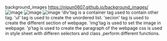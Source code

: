 background_images
https://nipun0607.github.io/background_images/
![image](https://github.com/nipun0607/background_images/assets/126556793/7e52552f-78c6-43c4-8408-a926d463d0dc)
![image](https://github.com/nipun0607/background_images/assets/126556793/94d7838c-e914-48d3-bc10-d5786ced2fa7)
![image](https://github.com/nipun0607/background_images/assets/126556793/a8f14da0-29ab-467f-98c0-338224854d0f)
'div'tag is a container tag used to contain other tag.
'ul' tag is used to create the unordered list.
'secion' tag is used to create the different section of webpage.
'img'tag is used to set the image in webpage.
'p'tag is used to create the paragraph of the webpage 
css is used in style sheet with differen selectors and class ,perform different functions.
